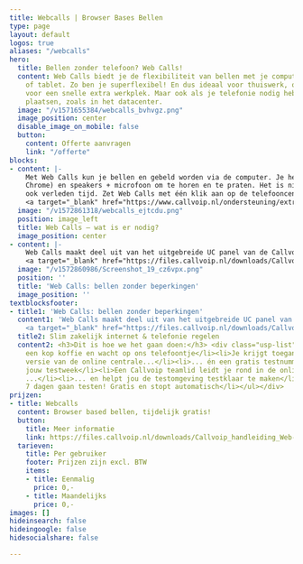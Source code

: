 ```yaml
---
title: Webcalls | Browser Bases Bellen
type: page
layout: default
logos: true
aliases: "/webcalls"
hero:
  title: Bellen zonder telefoon? Web Calls!
  content: Web Calls biedt je de flexibiliteit van bellen met je computer, laptop
    of tablet. Zo ben je superflexibel! En dus ideaal voor thuiswerk, onderweg of
    voor een snelle extra werkplek. Maar ook als je telefonie nodig hebt op bijzondere
    plaatsen, zoals in het datacenter.
  image: "/v1571655384/webcalls_bvhvgz.png"
  image_position: center
  disable_image_on_mobile: false
  button:
    content: Offerte aanvragen
    link: "/offerte"
blocks:
- content: |-
    Met Web Calls kun je bellen en gebeld worden via de computer. Je hebt nodig: een computer met internet, een browser (bv Google
    Chrome) en speakers + microfoon om te horen en te praten. Het is niet nodig om software te installeren, en dus zijn driverproblemen
    ook verleden tijd. Zet Web Calls met één klik aan op de telefooncentrale, log in en je kunt binnen 1 minuut aan de slag!<BR><BR>
    <a target="_blank" href="https://www.callvoip.nl/ondersteuning/extra-features/handleiding-web-calls/" class="button">Hoe werkt het?</a>
  image: "/v1572861318/webcalls_ejtcdu.png"
  position: image_left
  title: Web Calls – wat is er nodig?
  image_position: center
- content: |-
    Web Calls maakt deel uit van het uitgebreide UC panel van de Callvoip-centrale. Als je met Web Calls aan het bellen bent, heb je dezelfde mogelijkheden als met een normale telefoon, zoals doorverbinden, mute en in de wacht zetten. Verder kun je kiezen met welk nummer je uitbelt en gemakkelijk klikken en bellen vanuit je dashboard en contactenlijst.<BR><BR>
    <a target="_blank" href="https://files.callvoip.nl/downloads/Callvoip_handleiding_Web-Calls-Browser-Based-Bellen.pdf" class="button">Webcalls Handleiding</a>
  image: "/v1572860986/Screenshot_19_cz6vpx.png"
  position: ''
  title: 'Web Calls: bellen zonder beperkingen'
  image_position: ''
textblocksfooter:
- title1: 'Web Calls: bellen zonder beperkingen'
  content1: 'Web Calls maakt deel uit van het uitgebreide UC panel van de Callvoip-centrale. Als je met Web Calls aan het bellen bent, heb je dezelfde mogelijkheden als met een normale telefoon, zoals doorverbinden, mute en in de wacht zetten. Verder kun je kiezen met welk nummer je uitbelt en gemakkelijk klikken en bellen vanuit je dashboard en contactenlijst.<BR><BR>
    <a target="_blank" href="https://files.callvoip.nl/downloads/Callvoip_handleiding_Web-Calls-Browser-Based-Bellen.pdf" class="button">Webcalls Handleiding</a>'
  title2: Slim zakelijk internet & telefonie regelen
  content2: <h3>Dit is hoe we het gaan doen:</h3> <div class="usp-list"><ul><li>Pak
    een kop koffie en wacht op ons telefoontje</li><li>Je krijgt toegang tot de volledige
    versie van de online centrale...</li><li>... én een gratis testnummer gedurende
    jouw testweek</li><li>Een Callvoip teamlid leidt je rond in de online centrale
    ...</li><li>... en helpt jou de testomgeving testklaar te maken</li><li>Jij kunt
    7 dagen gaan testen! Gratis en stopt automatisch</li></ul></div>
prijzen:
- title: Webcalls
  content: Browser based bellen, tijdelijk gratis!
  button:
    title: Meer informatie
    link: https://files.callvoip.nl/downloads/Callvoip_handleiding_Web-Calls-Browser-Based-Bellen.pdf
  tarieven:
    title: Per gebruiker
    footer: Prijzen zijn excl. BTW
    items:
    - title: Eenmalig
      price: 0,-
    - title: Maandelijks
      price: 0,-
images: []
hideinsearch: false
hideingoogle: false
hidesocialshare: false

---
```

